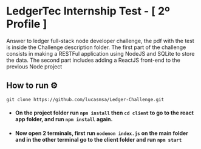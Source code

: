 # LedgerTec Internship Test - [ 2º Profile ]
Answer to ledger full-stack node developer challenge, the pdf with the test is inside the Challenge description folder. The first part of the challenge consists in making a RESTFul application using NodeJS and SQLite to store the data. The second part includes adding a ReactJS front-end to the previous Node project
## How to run ⚙️
```
git clone https://github.com/lucasmsa/Ledger-Challenge.git
```

* #### On the project folder run ``npm install`` then ``cd client`` to go to the react app folder, and run ``npm install`` again.
* #### Now open 2 terminals, first run ``nodemon index.js`` on the main folder and in the other terminal go to the client folder and run ``npm start`` 

